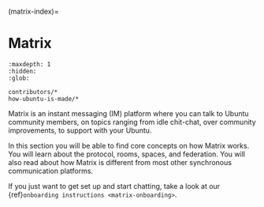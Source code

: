 (matrix-index)=
# Matrix

```{toctree}
:maxdepth: 1
:hidden:
:glob:

contributors/*
how-ubuntu-is-made/*
```

Matrix is an instant messaging (IM) platform where you can talk to Ubuntu community members, on topics ranging from idle chit-chat, over community improvements, to support with your Ubuntu.

In this section you will be able to find core concepts on how Matrix works.
You will learn about the protocol, rooms, spaces, and federation.
You will also read about how Matrix is different from most other synchronous communication platforms.

If you just want to get set up and start chatting, take a look at our {ref}`onboarding instructions <matrix-onboarding>`.


